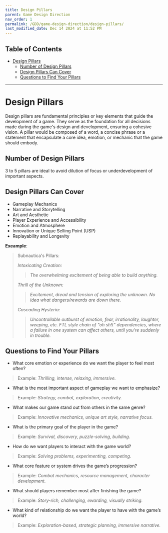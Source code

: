 ```yaml
---
title: Design Pillars
parent: Game Design Direction
nav_order: 1
permalink: /GDD/game-design-direction/design-pillars/
last_modified_date: Dec 14 2024 at 11:52 PM
---
```


## Table of Contents
- [Design Pillars](#design-pillars)
  - [Number of Design Pillars](#number-of-design-pillars)
  - [Design Pillars Can Cover](#design-pillars-can-cover)
  - [Questions to Find Your Pillars](#questions-to-find-your-pillars)

---

# Design Pillars
Design pillars are fundamental principles or key elements that guide the development of a game. 
They serve as the foundation for all decisions made during the game's design and development, ensuring a cohesive vision.
A pillar would be composed of a word, a concise phrase or a statement that encapsulate a core idea, emotion, or mechanic that the game should embody. 

## Number of Design Pillars
 3 to 5 pillars are ideal to avoid dilution of focus or underdevelopment of important aspects.

## Design Pillars Can Cover
- Gameplay Mechanics
- Narrative and Storytelling
- Art and Aesthetic
- Player Experience and Accessibility
- Emotion and Atmosphere
- Innovation or Unique Selling Point (USP)
- Replayability and Longevity

**Exeample**:
> Subnautica's Pillars:
>
> *Intoxicating Creation:*
>>*The overwhelming excitement of being able to build anything.*
>
> *Thrill of the Unknown:*
>>*Excitement, dread and tension of exploring the unknown. No idea what dangers/rewards are down there.*
>
> *Cascading Hysteria:*
>>*Uncontrollable outburst of emotion, fear, irrationality, laughter, weeping, etc. FTL style chain of "oh sh!t" dependencies, where a failure in one system can affect others, until you're suddenly in trouble.*

## Questions to Find Your Pillars

- What core emotion or experience do we want the player to feel most often?
>Example:
> *Thrilling, intense, relaxing, immersive.*

- What is the most important aspect of gameplay we want to emphasize?
>Example:
> *Strategy, combat, exploration, creativity.*

- What makes our game stand out from others in the same genre?
>Example:
> *Innovative mechanics, unique art style, narrative focus.*
    
- What is the primary goal of the player in the game?
>Example:
> *Survival, discovery, puzzle-solving, building.*

- How do we want players to interact with the game world?
>Example:
> *Solving problems, experimenting, competing.*

- What core feature or system drives the game’s progression?
>Example:
> *Combat mechanics, resource management, character development.*

- What should players remember most after finishing the game?
>Example:
> *Story-rich, challenging, ewarding, visually striking.*

- What kind of relationship do we want the player to have with the game’s world?
>Example:
> *Exploration-based, strategic planning, immersive narrative.*

